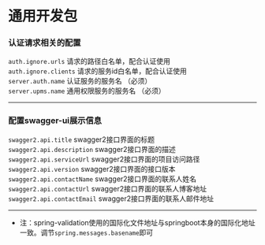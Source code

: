 # 通用开发包

### 认证请求相关的配置
`auth.ignore.urls` 请求的路径白名单，配合认证使用  
`auth.ignore.clients` 请求的服务id白名单，配合认证使用  
`server.auth.name` 认证服务的服务名    （必须）  
`server.upms.name` 通用权限服务的服务名    （必须）
***
### 配置swagger-ui展示信息
`swagger2.api.title` swagger2接口界面的标题  
`swagger2.api.description` swagger2接口界面的描述  
`swagger2.api.serviceUrl` swagger2接口界面的项目访问路径  
`swagger2.api.version` swagger2接口界面的接口版本  
`swagger2.api.contactName` swagger2接口界面的联系人姓名  
`swagger2.api.contactUrl` swagger2接口界面的联系人博客地址  
`swagger2.api.contactEmail` swagger2接口界面的联系人邮件地址  

---
* 注：spring-validation使用的国际化文件地址与springboot本身的国际化地址一致。调节`spring.messages.basename`即可